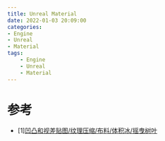 ```yaml
---
title: Unreal Material
date: 2022-01-03 20:09:00
categories:
- Engine
- Unreal
- Material
tags:
    - Engine
    - Unreal
    - Material
---
```

# 参考
- [1][凹凸和视差贴图/纹理压缩/布料/体积冰/摇曳树叶](https://blog.csdn.net/weixin_43803133/article/details/112860257?utm_medium=distribute.pc_relevant.none-task-blog-2%7Edefault%7ECTRLIST%7Edefault-4.searchformbaiduhighlight&depth_1-utm_source=distribute.pc_relevant.none-task-blog-2%7Edefault%7ECTRLIST%7Edefault-4.searchformbaiduhighlight)
